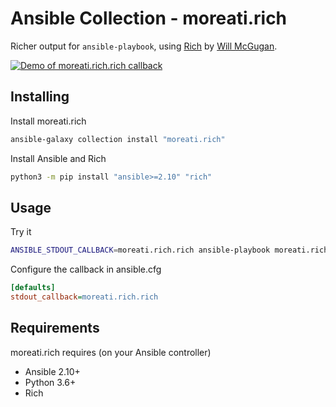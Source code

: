 # Ansible Collection - moreati.rich

Richer output for `ansible-playbook`, using [Rich] by [Will McGugan].

[![](https://asciinema.org/a/vRIFoyfPNHDkOVGnUbEOeVTI2.svg "Demo of moreati.rich.rich callback")](https://asciinema.org/a/vRIFoyfPNHDkOVGnUbEOeVTI2)

## Installing

Install moreati.rich

```sh
ansible-galaxy collection install "moreati.rich"
```

Install Ansible and Rich

```sh
python3 -m pip install "ansible>=2.10" "rich"
```

## Usage

Try it

```sh
ANSIBLE_STDOUT_CALLBACK=moreati.rich.rich ansible-playbook moreati.rich.demo
```

Configure the callback in ansible.cfg

```ini
[defaults]
stdout_callback=moreati.rich.rich
```

## Requirements

moreati.rich requires (on your Ansible controller)

- Ansible 2.10+
- Python 3.6+
- Rich


[Rich]: https://github.com/Textualize/rich
[Will McGugan]: https://github.com/willmcgugan

